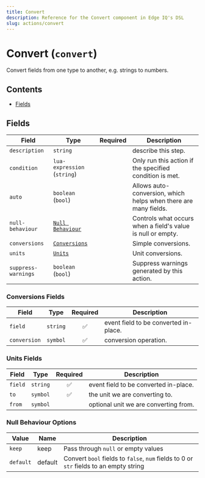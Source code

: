```yaml
---
title: Convert
description: Reference for the Convert component in Edge IQ's DSL
slug: actions/convert
---
```


# Convert (`convert`)

Convert fields from one type to another, e.g. strings to numbers.


## Contents

- [Fields](#fields)




## Fields


| Field | Type | Required | Description |
|---|---|:---:|---|
| `description` | `string` |  | describe this step. |
| `condition` | `lua-expression` (`string`) |  | Only run this action if the specified condition is met. |
| `auto` | `boolean` (`bool`) |  | Allows auto-conversion, which helps when there are many fields. |
| `null-behaviour` | [`Null Behaviour`](#null-behaviour-options) |  | Controls what occurs when a field's value is null or empty. |
| `conversions` | [`Conversions`](#conversions-fields) |  | Simple conversions. |
| `units` | [`Units`](#units-fields) |  | Unit conversions. |
| `suppress-warnings` | `boolean` (`bool`) |  | Suppress warnings generated by this action. |





### Conversions Fields

| Field | Type | Required | Description |
|---|---|:---:|---|
| `field` | `string` | ✅ | event field to be converted in-place. |
| `conversion` | `symbol` | ✅ | conversion operation. |



### Units Fields

| Field | Type | Required | Description |
|---|---|:---:|---|
| `field` | `string` | ✅ | event field to be converted in-place. |
| `to` | `symbol` | ✅ | the unit we are converting to. |
| `from` | `symbol` |  | optional unit we are converting from. |





### Null Behaviour Options

| Value | Name | Description |
|---|---|---|
| `keep` | keep | Pass through `null` or empty values |
| `default` | default | Convert `bool` fields to `false`, `num` fields to 0 or `str` fields to an empty string |



